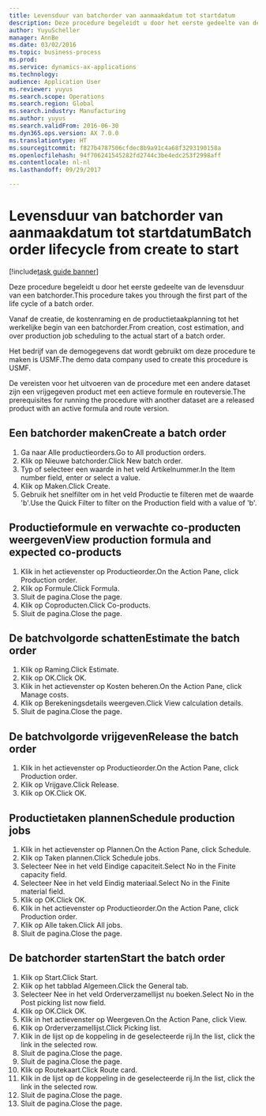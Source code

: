 ```yaml
--- 
title: Levensduur van batchorder van aanmaakdatum tot startdatum
description: Deze procedure begeleidt u door het eerste gedeelte van de levensduur van een batchorder.
author: YuyuScheller
manager: AnnBe
ms.date: 03/02/2016
ms.topic: business-process
ms.prod: 
ms.service: dynamics-ax-applications
ms.technology: 
audience: Application User
ms.reviewer: yuyus
ms.search.scope: Operations
ms.search.region: Global
ms.search.industry: Manufacturing
ms.author: yuyus
ms.search.validFrom: 2016-06-30
ms.dyn365.ops.version: AX 7.0.0
ms.translationtype: HT
ms.sourcegitcommit: f827b4787506cfdec8b9a91c4a68f3293190158a
ms.openlocfilehash: 94f706241545282fd2744c3be4edc253f2998aff
ms.contentlocale: nl-nl
ms.lasthandoff: 09/29/2017

---
```

# <a name="batch-order-lifecycle-from-create-to-start"></a><span data-ttu-id="7b7a0-103">Levensduur van batchorder van aanmaakdatum tot startdatum</span><span class="sxs-lookup"><span data-stu-id="7b7a0-103">Batch order lifecycle from create to start</span></span>

[!include[task guide banner](../../includes/task-guide-banner.md)]

<span data-ttu-id="7b7a0-104">Deze procedure begeleidt u door het eerste gedeelte van de levensduur van een batchorder.</span><span class="sxs-lookup"><span data-stu-id="7b7a0-104">This procedure takes you through the first part of the life cycle of a batch order.</span></span>

<span data-ttu-id="7b7a0-105">Vanaf de creatie, de kostenraming en de productietaakplanning tot het werkelijke begin van een batchorder.</span><span class="sxs-lookup"><span data-stu-id="7b7a0-105">From creation, cost estimation, and over production job scheduling to the actual start of a batch order.</span></span>



<span data-ttu-id="7b7a0-106">Het bedrijf van de demogegevens dat wordt gebruikt om deze procedure te maken is USMF.</span><span class="sxs-lookup"><span data-stu-id="7b7a0-106">The demo data company used to create this procedure is USMF.</span></span> 



<span data-ttu-id="7b7a0-107">De vereisten voor het uitvoeren van de procedure met een andere dataset zijn een vrijgegeven product met een actieve formule en routeversie.</span><span class="sxs-lookup"><span data-stu-id="7b7a0-107">The prerequisites for running the procedure with another dataset are a released product with an active formula and route version.</span></span>


## <a name="create-a-batch-order"></a><span data-ttu-id="7b7a0-108">Een batchorder maken</span><span class="sxs-lookup"><span data-stu-id="7b7a0-108">Create a batch order</span></span>
1. <span data-ttu-id="7b7a0-109">Ga naar Alle productieorders.</span><span class="sxs-lookup"><span data-stu-id="7b7a0-109">Go to All production orders.</span></span>
2. <span data-ttu-id="7b7a0-110">Klik op Nieuwe batchorder.</span><span class="sxs-lookup"><span data-stu-id="7b7a0-110">Click New batch order.</span></span>
3. <span data-ttu-id="7b7a0-111">Typ of selecteer een waarde in het veld Artikelnummer.</span><span class="sxs-lookup"><span data-stu-id="7b7a0-111">In the Item number field, enter or select a value.</span></span>
4. <span data-ttu-id="7b7a0-112">Klik op Maken.</span><span class="sxs-lookup"><span data-stu-id="7b7a0-112">Click Create.</span></span>
5. <span data-ttu-id="7b7a0-113">Gebruik het snelfilter om in het veld Productie te filteren met de waarde 'b'.</span><span class="sxs-lookup"><span data-stu-id="7b7a0-113">Use the Quick Filter to filter on the Production field with a value of 'b'.</span></span>

## <a name="view-production-formula-and-expected-co-products"></a><span data-ttu-id="7b7a0-114">Productieformule en verwachte co-producten weergeven</span><span class="sxs-lookup"><span data-stu-id="7b7a0-114">View production formula and expected co-products</span></span>
1. <span data-ttu-id="7b7a0-115">Klik in het actievenster op Productieorder.</span><span class="sxs-lookup"><span data-stu-id="7b7a0-115">On the Action Pane, click Production order.</span></span>
2. <span data-ttu-id="7b7a0-116">Klik op Formule.</span><span class="sxs-lookup"><span data-stu-id="7b7a0-116">Click Formula.</span></span>
3. <span data-ttu-id="7b7a0-117">Sluit de pagina.</span><span class="sxs-lookup"><span data-stu-id="7b7a0-117">Close the page.</span></span>
4. <span data-ttu-id="7b7a0-118">Klik op Coproducten.</span><span class="sxs-lookup"><span data-stu-id="7b7a0-118">Click Co-products.</span></span>
5. <span data-ttu-id="7b7a0-119">Sluit de pagina.</span><span class="sxs-lookup"><span data-stu-id="7b7a0-119">Close the page.</span></span>

## <a name="estimate-the-batch-order"></a><span data-ttu-id="7b7a0-120">De batchvolgorde schatten</span><span class="sxs-lookup"><span data-stu-id="7b7a0-120">Estimate the batch order</span></span>
1. <span data-ttu-id="7b7a0-121">Klik op Raming.</span><span class="sxs-lookup"><span data-stu-id="7b7a0-121">Click Estimate.</span></span>
2. <span data-ttu-id="7b7a0-122">Klik op OK.</span><span class="sxs-lookup"><span data-stu-id="7b7a0-122">Click OK.</span></span>
3. <span data-ttu-id="7b7a0-123">Klik in het actievenster op Kosten beheren.</span><span class="sxs-lookup"><span data-stu-id="7b7a0-123">On the Action Pane, click Manage costs.</span></span>
4. <span data-ttu-id="7b7a0-124">Klik op Berekeningsdetails weergeven.</span><span class="sxs-lookup"><span data-stu-id="7b7a0-124">Click View calculation details.</span></span>
5. <span data-ttu-id="7b7a0-125">Sluit de pagina.</span><span class="sxs-lookup"><span data-stu-id="7b7a0-125">Close the page.</span></span>

## <a name="release-the-batch-order"></a><span data-ttu-id="7b7a0-126">De batchvolgorde vrijgeven</span><span class="sxs-lookup"><span data-stu-id="7b7a0-126">Release the batch order</span></span>
1. <span data-ttu-id="7b7a0-127">Klik in het actievenster op Productieorder.</span><span class="sxs-lookup"><span data-stu-id="7b7a0-127">On the Action Pane, click Production order.</span></span>
2. <span data-ttu-id="7b7a0-128">Klik op Vrijgave.</span><span class="sxs-lookup"><span data-stu-id="7b7a0-128">Click Release.</span></span>
3. <span data-ttu-id="7b7a0-129">Klik op OK.</span><span class="sxs-lookup"><span data-stu-id="7b7a0-129">Click OK.</span></span>

## <a name="schedule-production-jobs"></a><span data-ttu-id="7b7a0-130">Productietaken plannen</span><span class="sxs-lookup"><span data-stu-id="7b7a0-130">Schedule production jobs</span></span>
1. <span data-ttu-id="7b7a0-131">Klik in het actievenster op Plannen.</span><span class="sxs-lookup"><span data-stu-id="7b7a0-131">On the Action Pane, click Schedule.</span></span>
2. <span data-ttu-id="7b7a0-132">Klik op Taken plannen.</span><span class="sxs-lookup"><span data-stu-id="7b7a0-132">Click Schedule jobs.</span></span>
3. <span data-ttu-id="7b7a0-133">Selecteer Nee in het veld Eindige capaciteit.</span><span class="sxs-lookup"><span data-stu-id="7b7a0-133">Select No in the Finite capacity field.</span></span>
4. <span data-ttu-id="7b7a0-134">Selecteer Nee in het veld Eindig materiaal.</span><span class="sxs-lookup"><span data-stu-id="7b7a0-134">Select No in the Finite material field.</span></span>
5. <span data-ttu-id="7b7a0-135">Klik op OK.</span><span class="sxs-lookup"><span data-stu-id="7b7a0-135">Click OK.</span></span>
6. <span data-ttu-id="7b7a0-136">Klik in het actievenster op Productieorder.</span><span class="sxs-lookup"><span data-stu-id="7b7a0-136">On the Action Pane, click Production order.</span></span>
7. <span data-ttu-id="7b7a0-137">Klik op Alle taken.</span><span class="sxs-lookup"><span data-stu-id="7b7a0-137">Click All jobs.</span></span>
8. <span data-ttu-id="7b7a0-138">Sluit de pagina.</span><span class="sxs-lookup"><span data-stu-id="7b7a0-138">Close the page.</span></span>

## <a name="start-the-batch-order"></a><span data-ttu-id="7b7a0-139">De batchorder starten</span><span class="sxs-lookup"><span data-stu-id="7b7a0-139">Start the batch order</span></span>
1. <span data-ttu-id="7b7a0-140">Klik op Start.</span><span class="sxs-lookup"><span data-stu-id="7b7a0-140">Click Start.</span></span>
2. <span data-ttu-id="7b7a0-141">Klik op het tabblad Algemeen.</span><span class="sxs-lookup"><span data-stu-id="7b7a0-141">Click the General tab.</span></span>
3. <span data-ttu-id="7b7a0-142">Selecteer Nee in het veld Orderverzamellijst nu boeken.</span><span class="sxs-lookup"><span data-stu-id="7b7a0-142">Select No in the Post picking list now field.</span></span>
4. <span data-ttu-id="7b7a0-143">Klik op OK.</span><span class="sxs-lookup"><span data-stu-id="7b7a0-143">Click OK.</span></span>
5. <span data-ttu-id="7b7a0-144">Klik in het actievenster op Weergeven.</span><span class="sxs-lookup"><span data-stu-id="7b7a0-144">On the Action Pane, click View.</span></span>
6. <span data-ttu-id="7b7a0-145">Klik op Orderverzamellijst.</span><span class="sxs-lookup"><span data-stu-id="7b7a0-145">Click Picking list.</span></span>
7. <span data-ttu-id="7b7a0-146">Klik in de lijst op de koppeling in de geselecteerde rij.</span><span class="sxs-lookup"><span data-stu-id="7b7a0-146">In the list, click the link in the selected row.</span></span>
8. <span data-ttu-id="7b7a0-147">Sluit de pagina.</span><span class="sxs-lookup"><span data-stu-id="7b7a0-147">Close the page.</span></span>
9. <span data-ttu-id="7b7a0-148">Sluit de pagina.</span><span class="sxs-lookup"><span data-stu-id="7b7a0-148">Close the page.</span></span>
10. <span data-ttu-id="7b7a0-149">Klik op Routekaart.</span><span class="sxs-lookup"><span data-stu-id="7b7a0-149">Click Route card.</span></span>
11. <span data-ttu-id="7b7a0-150">Klik in de lijst op de koppeling in de geselecteerde rij.</span><span class="sxs-lookup"><span data-stu-id="7b7a0-150">In the list, click the link in the selected row.</span></span>
12. <span data-ttu-id="7b7a0-151">Sluit de pagina.</span><span class="sxs-lookup"><span data-stu-id="7b7a0-151">Close the page.</span></span>
13. <span data-ttu-id="7b7a0-152">Sluit de pagina.</span><span class="sxs-lookup"><span data-stu-id="7b7a0-152">Close the page.</span></span>



